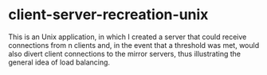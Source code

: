 # client-server-recreation-unix
This is an Unix application, in which I created a server that could receive connections from n clients and, in the event that a threshold was met, would also divert client connections to the mirror servers, thus illustrating the general idea of load balancing.
